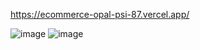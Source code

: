 https://ecommerce-opal-psi-87.vercel.app/

![image](https://github.com/user-attachments/assets/9cafc1ca-3014-4350-90eb-87c1ea35c0a0)
![image](https://github.com/user-attachments/assets/c18b9650-0645-4ab9-8692-8ecb7c5f64f9)
